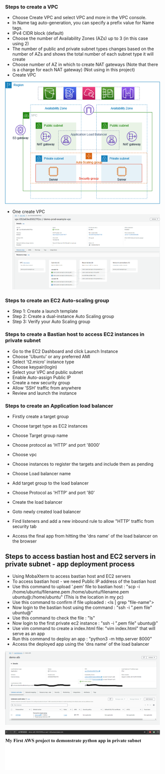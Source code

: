 ### Steps to create a VPC

- Choose Create VPC and select VPC and more in the VPC console. 
- In Name tag auto-generation, you can specify a prefix value for Name tags. 
- IPv4 CIDR block (default)
- Choose the number of Availability Zones (AZs) up to 3 (in this case using 2)
- The number of public and private subnet types changes based on the number of AZs and shows the total number of each subnet type it    will create
- Choose number of AZ in which to create NAT gateways (Note that there is a charge for each NAT gateway) (Not using in this project) 
- Create VPC 

![alt text](image.png)

- One create VPC
![alt text](image-7.png)


### Steps to create an EC2 Auto-scaling group
+ Step 1: Create a launch template
+ Step 2: Create a dual-instance Auto Scaling group
+ Step 3: Verify your Auto Scaling group


### Steps to create a Bastian host to access EC2 instances in private subnet
- Go to the EC2 Dashboard and click Launch Instance
- Choose 'Ubuntu' or any preferred AMI
- Select 't2.micro' instance type 
- Choose keypair(login)
- Select your VPC and public subnet
- Enable Auto-assign Public IP
- Create a new security group 
- Allow 'SSH' traffic from anywhere
- Review and launch the instance

### Steps to create an Application load balancer
- Firstly create a target group
- Choose target type as EC2 instances
- Choose Target group name
- Choose protocol as 'HTTP' and port '8000'
- Choose vpc 
- Choose instances to register the targets and include them as pending

- Choose Load balancer name
- Add target group to the load balancer
- Choose Protocol as 'HTTP' and port '80' 
- Create the load balancer
- Goto newly created load balancer
- Find listeners and add a new inbound rule to allow "HTTP' traffic from security tab
- Access the final app from hitting the 'dns name' of the load balancer on the browser

## Steps to access bastian host and EC2 servers in private subnet - app deployment process
- Using MobaXterm to access bastian host and EC2 servers
- To access bastian host - we need Public IP address of the bastian host
- Use this command to upload '.pem' file to bastian host : "scp -i /home/ubuntu/filename.pem /home/ubuntu/filename.pem ubuntu@<PublicIP>:/home/ubuntu" (This is the location in my pc)
- Use this command to confirm if file uploaded : <ls | grep "file-name">
- Now login to the bastian host using the command : "ssh -i ".pem file" ubuntu@<publicIP>"
- Use this command to check the file : "ls"
- Now login to the first private ec2 instance : "ssh -i ".pem file" ubuntu@<privateIP>"
- Use vim command to create a index.html file: "vim index.html" that will serve as an app
- Run this command to deploy an app : "python3 -m http.server 8000"
- Access the deployed app using the 'dns name' of the load balancer

![alt text](image-6.png)

![alt text](image-5.png)
 











